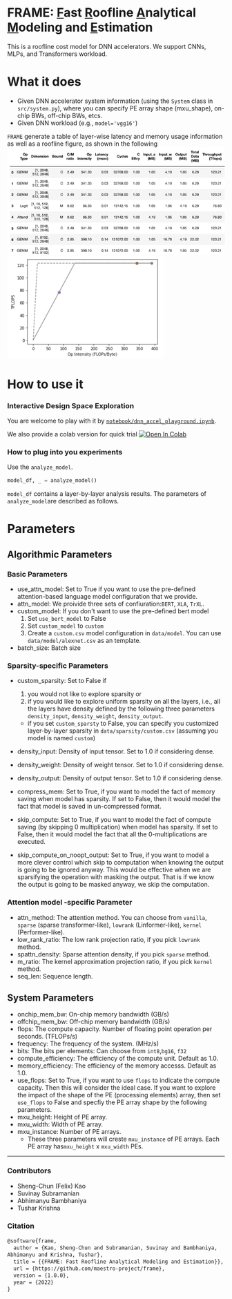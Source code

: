 # FRAME: <ins>F</ins>ast <ins>R</ins>oofline <ins>A</ins>nalytical <ins>M</ins>odeling and <ins>E</ins>stimation
This is a roofline cost model for DNN accelerators. We support CNNs, MLPs, and Transformers workload.

# What it does
* Given DNN accelerator system information (using the `System` class in `src/system.py`), where you can specify PE array shape (mxu_shape), on-chip BWs, off-chip BWs, etcs.
* Given DNN workload (e.g., `model='vgg16'`)

``FRAME`` generate a table of layer-wise latency and memory usage information as well as a roofline figure, as shown in the following
![img.png](images/img.png)
![img_1.png](images/img_1.png)


# How to use it

### Interactive Design Space Exploration
You are welcome to play with it by [``notebook/dnn_accel_playground.ipynb``](notebook/dnn_accel_playground.ipynb).

We also provide a colab version for quick trial [![Open In Colab](https://colab.research.google.com/assets/colab-badge.svg)](https://colab.research.google.com/github/maestro-project/frame/blob/master/notebook/dnn_accel_playground-run-on-colab.ipynb)
### How to plug into you experiments
Use the ``analyze_model``. 
```python
model_df, _ = analyze_model()
```
``model_df`` contains a layer-by-layer analysis results.
The parameters of ``analyze_model``are described as follows.


# Parameters
## Algorithmic Parameters
### Basic Parameters
* use_attn_model: Set to True if you want to use the pre-defined attention-based language model configuration that we provide.
* attn_model: We proivide three sets of confiuration:``BERT``, ``XLA``, ``TrXL``.
* custom_model: If you don't want to use the pre-defined bert model
  1. Set ``use_bert_model`` to False 
    2. Set ``custom_model`` to ``custom``
   3.  Create a ``custom.csv`` model configuration in ``data/model``. You can use ``data/model/alexnet.csv`` as an template.
* batch_size: Batch size
### Sparsity-specific Parameters
* custom_sparsity: Set to False if
    1. you would not like to explore sparsity or 
    2. if you would like to explore uniform sparsity on all the layers, i.e., all the layers have density defined by the following three parameters ``density_input``, ``density_weight``, ``density_output``.
    * if you set ``custom_sparsty`` to False, you can specify you customized layer-by-layer sparsity in ``data/sparsity/custom.csv`` (assuming you model is named ``custom``)

* density_input: Density of input tensor. Set to 1.0 if considering dense.
* density_weight: Density of weight tensor. Set to 1.0 if considering dense.
* density_output: Density of output tensor. Set to 1.0 if considering dense.
* compress_mem: Set to True, if you want to model the fact of memory saving when model has sparsity. If set to False, then it would model the fact that model is saved in un-compressed format.
* skip_compute: Set to True, if you want to model the fact of compute saving (by skipping 0 multiplication) when model has sparsity. If set to False, then it would model the fact that all the 0-multiplications are executed.
* skip_compute_on_noopt_output: Set to True, if you want to model a more clever control which skip to computation when knowing the output is going to be ignored anyway. This would be effective when we are sparsifying the operation with masking the output. That is if we know the output is going to be masked anyway, we skip the computation.
### Attention model -specific Parameter
* attn_method: The attention method. You can choose from ``vanilla``, ``sparse`` (sparse transformer-like), ``lowrank`` (Linformer-like), ``kernel`` (Performer-like).
* low_rank_ratio: The low rank projection ratio, if you pick ``lowrank`` method.
* spattn_density: Sparse attention density, if you pick ``sparse`` method.
* m_ratio: The kernel approximation projection ratio, if you pick ``kernel`` method.
* seq_len: Sequence length.
## System Parameters
* onchip_mem_bw: On-chip memory bandwidth (GB/s)
* offchip_mem_bw: Off-chip memory bandwidth (GB/s)
* flops: The compute capacity. Number of floating point operation per seconds. (TFLOPs/s)
* frequency: The frequency of the system. (MHz/s)
* bits: The bits per elements: Can choose from ``int8``,``bg16``, ``f32``
* compute_efficiency: The efficiency of the compute unit. Default as 1.0.
* memory_efficiency: The efficiency of the memory accesss. Default as 1.0.
* use_flops: Set to True, if you want to use ``flops`` to indicate the compute capacity. Then this will consider the ideal case. If you want to explore the impact of the shape of the PE (processing elements) array, then set ``use_flops`` to False and specfiy the PE array shape by the following parameters.
* mxu_height: Height of PE array.
* mxu_width: Width of PE array.
* mxu_instance: Number of PE arrays.
    * These three parameters will creste ``mxu_instance`` of PE arrays. Each PE array has``mxu_height`` x ``mxu_width`` PEs. 
  
------
### Contributors
* Sheng-Chun (Felix) Kao
* Suvinay Subramanian 
* Abhimanyu Bambhaniya
* Tushar Krishna

### Citation
```
@software{frame,
  author = {Kao, Sheng-Chun and Subramanian, Suvinay and Bambhaniya, Abhimanyu and Krishna, Tushar},
  title = {{FRAME: Fast Roofline Analytical Modeling and Estimation}},
  url = {https://github.com/maestro-project/frame},
  version = {1.0.0},
  year = {2022}
}
```


